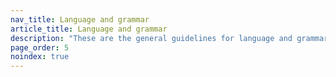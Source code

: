 ```yaml
---
nav_title: Language and grammar
article_title: Language and grammar
description: "These are the general guidelines for language and grammar in Braze documentation."
page_order: 5
noindex: true
---
```


